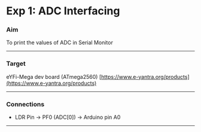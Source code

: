# Exp 1: ADC Interfacing

### Aim

To print the values of ADC in Serial Monitor

---

### Target

eYFi-Mega dev board (ATmega2560) [https://www.e-yantra.org/products](https://www.e-yantra.org/products)

---

### Connections

- LDR Pin    ->   PF0 (ADC[0])    ->     Arduino pin A0

---